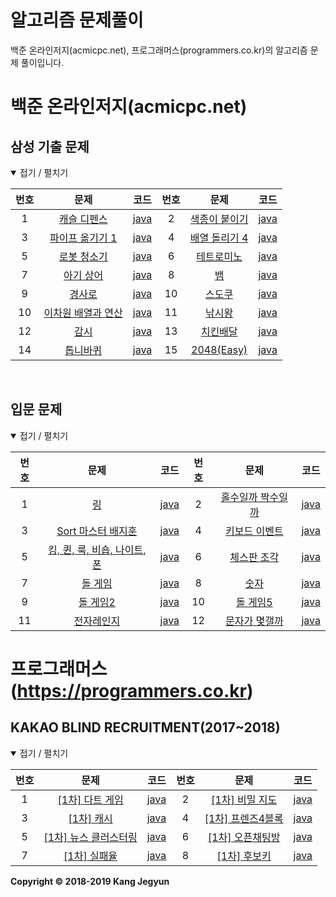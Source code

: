 알고리즘 문제풀이
=================

백준 온라인저지(acmicpc.net), 프로그래머스(programmers.co.kr)의 알고리즘 문제 풀이입니다.

백준 온라인저지(acmicpc.net)
============================

삼성 기출 문제
------

<details open> <summary> 접기 / 펼치기 </summary>

| 번호 | 문제                                                                         | 코드                         | 번호 | 문제                                                             | 코드                         |
|:----:|:----------------------------------------------------------------------------:|:----------------------------:|:----:|:----------------------------------------------------------------:|:----------------------------:|
|  1   |         [캐슬 디펜스](https://www.acmicpc.net/problem/17135)          | [java](Baekjoon/17135.java)  |  2   |          [색종이 붙이기](https://www.acmicpc.net/problem/17136)          | [java](Baekjoon/17136.java)  |
|  3   |         [파이프 옮기기 1](https://www.acmicpc.net/problem/17070)          | [java](Baekjoon/17070.java)  |  4   |          [배열 돌리기 4](https://www.acmicpc.net/problem/17406)          | [java](Baekjoon/17406.java)  |
|  5   |         [로봇 청소기](https://www.acmicpc.net/problem/14503)          | [java](Baekjoon/14503.java)  |  6   |          [테트로미노](https://www.acmicpc.net/problem/14500)          | [java](Baekjoon/14500.java)  |
|  7   |         [아기 상어](https://www.acmicpc.net/problem/16236)          | [java](Baekjoon/16236.java)  |  8   |          [뱀](https://www.acmicpc.net/problem/3190)          | [java](Baekjoon/3190.java)  |
|  9   |         [경사로](https://www.acmicpc.net/problem/14890)          | [java](Baekjoon/14890.java)  |  10   |          [스도쿠](https://www.acmicpc.net/problem/2580)          | [java](Baekjoon/2580.java)  |
|  10   |         [이차원 배열과 연산](https://www.acmicpc.net/problem/17140)          | [java](Baekjoon/17140.java)  |  11   |          [낚시왕](https://www.acmicpc.net/problem/17143)          | [java](Baekjoon/17143.java)  |
|  12   |         [감시](https://www.acmicpc.net/problem/15683)          | [java](Baekjoon/15683.java)  |  13   |          [치킨배달](https://www.acmicpc.net/problem/15686)          | [java](Baekjoon/15686.java)  |
|  14  |         [톱니바퀴](https://www.acmicpc.net/problem/14891)      | [java](Baekjoon/14891.java)  |  15  |    [2048(Easy)](https://www.acmicpc.net/problem/12100)      | [java](Baekjoon/12100.java) |

</details>
<br>

입문 문제
------

<details open> <summary> 접기 / 펼치기 </summary>

| 번호 | 문제                                                                         | 코드                         | 번호 | 문제                                                             | 코드                         |
|:----:|:----------------------------------------------------------------------------:|:----------------------------:|:----:|:----------------------------------------------------------------:|:----------------------------:|
|  1   |         [링](https://www.acmicpc.net/problem/3036)          | [java](Baekjoon/3036.java)  |  2   |          [홀수일까 짝수일까](https://www.acmicpc.net/problem/5988)          | [java](Baekjoon/5988.java)  |
|  3   |         [Sort 마스터 배지훈](https://www.acmicpc.net/problem/17263)          | [java](Baekjoon/17263.java)  |  4   |          [키보드 이벤트](https://www.acmicpc.net/problem/17254)          | [java](Baekjoon/17254.java)  |
|  5   |         [킹, 퀸, 룩, 비숍, 나이트, 폰](https://www.acmicpc.net/problem/3003)          | [java](Baekjoon/3003.java)  |  6   |          [체스판 조각](https://www.acmicpc.net/problem/3004)          | [java](Baekjoon/3004.java)  |
|  7   |         [돌 게임](https://www.acmicpc.net/problem/9655)          | [java](Baekjoon/9655.java)  |  8   |          [숫자](https://www.acmicpc.net/problem/10093)          | [java](Baekjoon/10093.java)  |
|  9   |         [돌 게임2](https://www.acmicpc.net/problem/9656)          | [java](Baekjoon/9656.java)  |  10   |          [돌 게임5](https://www.acmicpc.net/problem/9659)          | [java](Baekjoon/9659.java)  |
|  11   |         [전자레인지](https://www.acmicpc.net/problem/10162)          | [java](Baekjoon/10162.java)  |  12   |          [문자가 몇갤까](https://www.acmicpc.net/problem/7600)          | [java](Baekjoon/7600.java)  |
</details>


프로그래머스 (https://programmers.co.kr)
============================

KAKAO BLIND RECRUITMENT(2017~2018)
------

<details open> <summary> 접기 / 펼치기 </summary>

| 번호 | 문제                                                                         | 코드                         | 번호 | 문제                                                             | 코드                         |
|:----:|:----------------------------------------------------------------------------:|:----------------------------:|:----:|:----------------------------------------------------------------:|:----------------------------:|
|  1   |         [[1차] 다트 게임](https://programmers.co.kr/learn/courses/30/lessons/17682)          | [java](Programmers/17682.java)  |  2   |          [[1차] 비밀 지도](https://programmers.co.kr/learn/courses/30/lessons/17681)          | [java](Programmers/17681.java)  |
|  3   |         [[1차] 캐시](https://programmers.co.kr/learn/courses/30/lessons/17680)          | [java](Programmers/17680.java)  |  4   |          [[1차] 프렌즈4블록](https://programmers.co.kr/learn/courses/30/lessons/17679)          | [java](Programmers/17679.java)  |
|  5   |         [[1차] 뉴스 클러스터링](https://programmers.co.kr/learn/courses/30/lessons/17677)          | [java](Programmers/17677.java)  |  6   |          [[1차] 오픈채팅방](https://programmers.co.kr/learn/courses/30/lessons/42888)          | [java](Programmers/42888.java)   |
|  7   |         [[1차] 실패율](https://programmers.co.kr/learn/courses/30/lessons/42889)          | [java](Programmers/42889.java)  |  8   |[[1차] 후보키](https://programmers.co.kr/learn/courses/30/lessons/42890)          | [java](Programmers/42890.java)|

</details>







**Copyright &copy; 2018-2019 Kang Jegyun**
